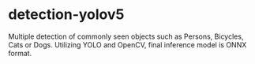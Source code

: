 # detection-yolov5
Multiple detection of commonly seen objects such as Persons, Bicycles, Cats or Dogs. Utilizing YOLO and OpenCV, final inference model is ONNX format. 
